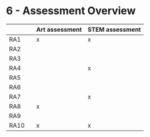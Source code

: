 # 6 - Assessment Overview
|  |  | Art assessment | STEM assessment |
|---|---|---|---|
| RA1 |  | x | x |
| RA2 |  |  |  |
| RA3 |  |  |  |
| RA4 |  |  | x |
| RA5 |  |  |  |
| RA6 |  |  |  |
| RA7 |  |  | x |
| RA8 |  | x |  |
| RA9 |  |  |  |
| RA10 |  | x | x |
